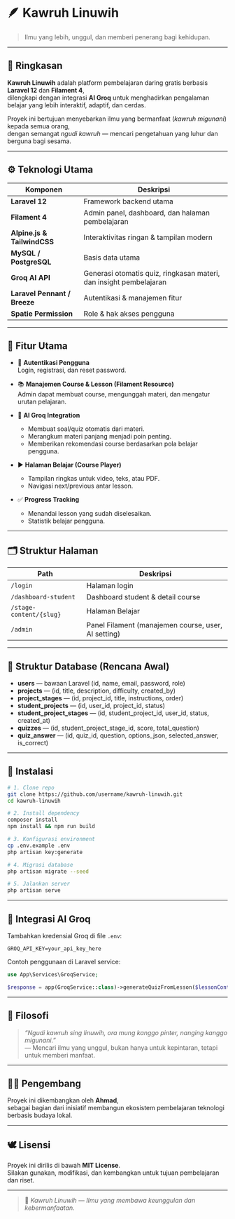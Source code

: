 # 🪶 Kawruh Linuwih  
> Ilmu yang lebih, unggul, dan memberi penerang bagi kehidupan.

---

## 🧭 Ringkasan
**Kawruh Linuwih** adalah platform pembelajaran daring gratis berbasis **Laravel 12** dan **Filament 4**,  
dilengkapi dengan integrasi **AI Groq** untuk menghadirkan pengalaman belajar yang lebih interaktif, adaptif, dan cerdas.  

Proyek ini bertujuan menyebarkan ilmu yang bermanfaat (*kawruh migunani*) kepada semua orang,  
dengan semangat *ngudi kawruh* — mencari pengetahuan yang luhur dan berguna bagi sesama.

---

## ⚙️ Teknologi Utama
| Komponen | Deskripsi |
|-----------|------------|
| **Laravel 12** | Framework backend utama |
| **Filament 4** | Admin panel, dashboard, dan halaman pembelajaran |
| **Alpine.js & TailwindCSS** | Interaktivitas ringan & tampilan modern |
| **MySQL / PostgreSQL** | Basis data utama |
| **Groq AI API** | Generasi otomatis quiz, ringkasan materi, dan insight pembelajaran |
| **Laravel Pennant / Breeze** | Autentikasi & manajemen fitur |
| **Spatie Permission** | Role & hak akses pengguna |

---

## 🧩 Fitur Utama
- 🔐 **Autentikasi Pengguna**  
  Login, registrasi, dan reset password.

- 📚 **Manajemen Course & Lesson (Filament Resource)**  
  Admin dapat membuat course, mengunggah materi, dan mengatur urutan pelajaran.

- 🤖 **AI Groq Integration**  
  - Membuat soal/quiz otomatis dari materi.  
  - Merangkum materi panjang menjadi poin penting.  
  - Memberikan rekomendasi course berdasarkan pola belajar pengguna.  

- ▶️ **Halaman Belajar (Course Player)**  
  - Tampilan ringkas untuk video, teks, atau PDF.  
  - Navigasi next/previous antar lesson.  

- ✅ **Progress Tracking**  
  - Menandai lesson yang sudah diselesaikan.  
  - Statistik belajar pengguna.

---

## 🗂️ Struktur Halaman
| Path | Deskripsi |
|------|------------|
| `/login` | Halaman login |
| `/dashboard-student` | Dashboard student & detail course |
| `/stage-content/{slug}` | Halaman Belajar |
| `/admin` | Panel Filament (manajemen course, user, AI setting) |

---

## 🧱 Struktur Database (Rencana Awal)
- **users** — bawaan Laravel (id, name, email, password, role)  
- **projects** — (id, title, description, difficulty, created_by)  
- **project_stages** — (id, project_id, title, instructions, order)  
- **student_projects** — (id, user_id, project_id, status)  
- **student_project_stages** — (id, student_project_id, user_id, status, created_at)
- **quizzes** — (id, student_project_stage_id, score, total_question)
- **quiz_answer** — (id, quiz_id, question, options_json, selected_answer, is_correct)

---

## 🚀 Instalasi
```bash
# 1. Clone repo
git clone https://github.com/username/kawruh-linuwih.git
cd kawruh-linuwih

# 2. Install dependency
composer install
npm install && npm run build

# 3. Konfigurasi environment
cp .env.example .env
php artisan key:generate

# 4. Migrasi database
php artisan migrate --seed

# 5. Jalankan server
php artisan serve
```

---

## 🤖 Integrasi AI Groq
Tambahkan kredensial Groq di file `.env`:

```
GROQ_API_KEY=your_api_key_here
```

Contoh penggunaan di Laravel service:

```php
use App\Services\GroqService;

$response = app(GroqService::class)->generateQuizFromLesson($lessonContent);
```

---

## 🌸 Filosofi
> *“Ngudi kawruh sing linuwih, ora mung kanggo pinter, nanging kanggo migunani.”*  
> — Mencari ilmu yang unggul, bukan hanya untuk kepintaran, tetapi untuk memberi manfaat.

---

## 🧑‍💻 Pengembang
Proyek ini dikembangkan oleh **Ahmad**,  
sebagai bagian dari inisiatif membangun ekosistem pembelajaran teknologi berbasis budaya lokal.

---

## 🕊️ Lisensi
Proyek ini dirilis di bawah **MIT License**.  
Silakan gunakan, modifikasi, dan kembangkan untuk tujuan pembelajaran dan riset.

---

> 🪷 *Kawruh Linuwih — Ilmu yang membawa keunggulan dan kebermanfaatan.*
